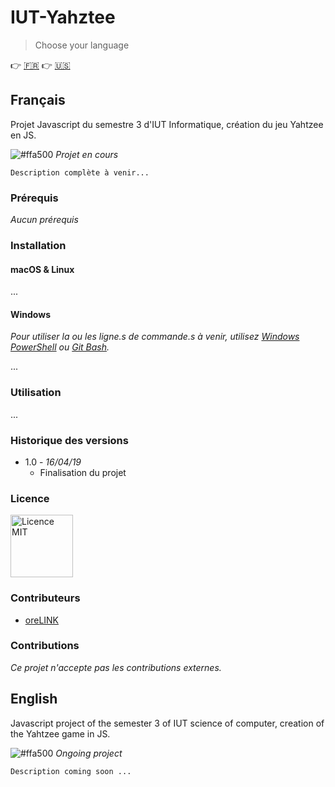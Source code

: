 # IUT-Yahztee

> Choose your language

:point_right: [:fr:](#français) :point_right: [:us:](#english)

## Français

Projet Javascript du semestre 3 d'IUT Informatique, création du jeu Yahtzee en JS.

![#ffa500](https://placehold.it/15/ffa500/000000?text=+)   *Projet en cours*

`Description complète à venir...`

### Prérequis

*Aucun prérequis*

### Installation

#### macOS & Linux

...

#### Windows

*Pour utiliser la ou les ligne.s de commande.s à venir, utilisez [Windows PowerShell](https://www.malekal.com/powershell-windows-10-quest-ce-comment-ouvrir-commandes/) ou [Git Bash](https://gitforwindows.org/).*

...

### Utilisation

...

### Historique des versions

* 1.0 - *16/04/19*
    * Finalisation du projet
    
### Licence

<a target="_blank" rel="noopener noreferrer" href="https://fr.wikipedia.org/wiki/Licence_MIT"><img src="https://ucarecdn.com/71946d9b-adad-4d6e-9130-0a480ddcc553/" alt="Licence MIT" width="100" height="100"/></a>

### Contributeurs

* [oreLINK](https://github.com/oreLINK)

### Contributions

*Ce projet n'accepte pas les contributions externes.*

## English

Javascript project of the semester 3 of IUT science of computer, creation of the Yahtzee game in JS.

![#ffa500](https://placehold.it/15/ffa500/000000?text=+)   *Ongoing project*

`Description coming soon ...`
